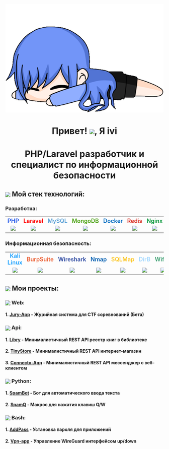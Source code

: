 <p align="center"><img src="gif/tyan1.gif" alt="Logo"></p><a id='links'></a>
<h1 align="center"> Привет! <img src="icons/text.png" width="60">, Я ivi</h1>
<h1 align="center">PHP/Laravel разработчик и специалист по информационной безопасности</h1>

<p align="center">
</p>

## <img src="icons/tools.png" width="40" align="absmiddle"> Мой стек технологий:

### Разработка:
<div>
  <table>
    <tr>
      <td align="center"><span style="color: #174fe8; font-size: large; font-weight: 600;">PHP</span></td>
      <td align="center"><span style="color: #ff0000; font-size: large; font-weight: 600;">Laravel</span></td>
      <td align="center"><span style="color: #589fd5; font-size: large; font-weight: 600;">MySQL</span></td>
      <td align="center"><span style="color: #49a010; font-size: large; font-weight: 600;">MongoDB</span></td>
      <td align="center"><span style="color: #006bc0; font-size: large; font-weight: 600;">Docker</span></td>
      <td align="center"><span style="color: #d82c20; font-size: large; font-weight: 600;">Redis</span></td>
      <td align="center"><span style="color: #009639; font-size: large; font-weight: 600;">Nginx</span></td>
      <td align="center"><span style="color: #dc5b33; font-size: large; font-weight: 600;">Git</span></td>
      <td align="center"><span style="color: #fff; font-size: large; font-weight: 600;">Bash</span></td>
    </tr>
    <tr>
      <td align="center"><img src="icons/php.png" width="60p"></td>
      <td align="center"><img src="icons/Laravel.png" width="60"></td>
      <td align="center"><img src="icons/mysql.png" width="60"></td>
      <td align="center"><img src="icons/mongo.png" width="60"></td>
      <td align="center"><img src="icons/docker.png" width="60"></td>
      <td align="center"><img src="icons/redis.png" width="60"></td>
      <td align="center"><img src="icons/nginx.png" width="55"></td>
      <td align="center"><img src="icons/git.png" width="60"></td>
      <td align="center"><img src="icons/bash.png" width="60"></td>
    </tr>
  </table>
</div>

### Информационная безопасность:
<div>
  <table>
    <tr>
      <td align="center"><span style="color: #19a0ff; font-size: large; font-weight: 600;">Kali Linux</span></td>
      <td align="center"><span style="color: #eb5e32; font-size: large; font-weight: 600;">BurpSuite</span></td>
      <td align="center"><span style="color: #2a469f; font-size: large; font-weight: 600;">Wireshark</span></td>
      <td align="center"><span style="color: #005eb0; font-size: large; font-weight: 600;">Nmap</span></td>
      <td align="center"><span style="color: #fcc624; font-size: large; font-weight: 600;">SQLMap</span></td>
      <td align="center"><span style="color: #a2d7ff; font-size: large; font-weight: 600;">DirB</span></td>
      <td align="center"><span style="color: #3a9e70; font-size: large; font-weight: 600;">Wifite</span></td>
      <td align="center"><span style="color: #2f70b0; font-size: large; font-weight: 600;">NetCat</span></td>
      <td align="center"><span style="color: #009639; font-size: large; font-weight: 600;">Hydra</span></td>
</tr>
    <tr>
      <td align="center"><img src="icons/kali.png" width="70"></td>
      <td align="center"><img src="icons/burp.png" width="65"></td>
      <td align="center"><img src="icons/shark.png" width="80"></td>
      <td align="center"><img src="icons/eye.png" width="60"></td>
      <td align="center"><img src="icons/injection.png" width="55"></td>
      <td align="center"><img src="icons/folder.png" width="55"></td>
      <td align="center"><img src="icons/wifite.png" width="55"></td>
      <td align="center"><img src="icons/nc.png" width="50"></td>
      <td align="center"><img src="icons/hydra.png" width="60"></td>
    </tr>
  </table>
</div>

## <img src="icons/match-fire.png" width="45" align="absmiddle"> Мои проекты:

### <img src="icons/web.png" width="30" align="absmiddle"> Web:
#### 1. **[Jury-App](https://github.com/iv1i/Jury-App)** - Журийная система для CTF соревнований (Бета)

### <img src="icons/api.png" width="30" align="absmiddle"> Api: 
#### 1. **[Libry](https://github.com/iv1i/Libry)** - Минималистичный REST API реестр книг в библиотеке
#### 2. **[TinyStore](https://github.com/iv1i/TinyStore)** - Минималистичный REST API интернет-магазин
#### 3. **[Connecto-App](https://github.com/iv1i/Connecto-App)** - Минималистичный REST API мессенджер с веб-клиентом

### <img src="icons/python.png" width="30" align="absmiddle"> Python:
#### 1. **[SpamBot](https://github.com/iv1i/Spam_Bot_GUI)** - Бот для автоматического ввода текста
#### 2. **[SpamQ](https://github.com/iv1i/SpamQ)** - Макрос для нажатия клавиш Q/W

### <img src="icons/sh.png" width="35" align="absmiddle"> Bash: 
#### 1. **[AddPass](https://github.com/iv1i/AddPass)** - Установка пароля для приложений
#### 2. **[Vpn-app](https://github.com/iv1i/vpn-app)** - Управление WireGuard интерфейсом up/down


